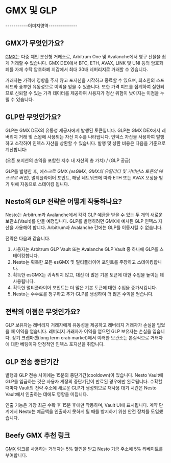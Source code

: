 # GMX 및 GLP

\-----------이미지영역--------------

## GMX가 무엇인가요?

[GMX](https://app.gmx.io/#/trade/?ref=beefy)는 다중 체인 분산형 거래소로, Arbitrum One 및 Avalanche에서 영구 선물을 쉽게 거래할 수 있습니다. GMX DEX에서 BTC, ETH, AVAX, LINK 및 UNI 등의 암호화폐를 자체 수탁 암호화폐 지갑에서 최대 30배 레버리지로 거래할 수 있습니다.

거래자는 가격에 영향을 주지 않고 포지션을 시작하고 종료할 수 있으며, 최소한의 스프레드와 풍부한 유동성으로 이익을 얻을 수 있습니다. 또한 가격 피드를 집계하여 실현되므로 신뢰할 수 있는 가격 데이터를 제공하여 사용자가 청산 위험이 낮아지는 이점을 누릴 수 있습니다.

## GLP란 무엇인가요?

GLP는 GMX DEX의 유동성 제공자에게 발행된 토큰입니다. GLP는 GMX DEX에서 레버리지 거래 및 스왑에 사용되는 자산 지수를 나타냅니다. 인덱스 자산을 사용하여 발행하고 소각하여 인덱스 자산을 상환할 수 있습니다. 발행 및 상환 비용은 다음을 기준으로 계산합니다:

(오픈 포지션의 손익을 포함한 지수 내 자산의 총 가치) / (GLP 공급)

GLP를 발행한 후, 에스크로 GMX _(esGMX, GMX의 유틸리티 및 거버넌스 토큰의 에스크로 버전),_ 멀티플라이어 포인트, 해당 네트워크에 따라 ETH 또는 AVAX 보상을 받기 위해 자동으로 스테이킹 됩니다.&#x20;

## Nesto의 GLP 전략은 어떻게 작동하나요?

Nesto는 Arbitrum과 Avalanche에서 각각 GLP 예금을 받을 수 있는 두 개의 새로운 보관소(Vault)를 만들 예정입니다. GLP를 발행하려면 GMX에 예치된 GLP 인덱스 자산을 사용해야 합니다. Arbitrum과 Avalanche 간에는 GLP를 이동시킬 수 없습니다.

전략은 다음과 같습니다.

1. 사용자는 Arbitrum GLP Vault 또는 Avalanche GLP Vault 중 하나에 GLP를 스테이킹합니다.
2. Nesto는 획득한 모든 esGMX 및 멀티플라이어 포인트를 주장하고 스테이킹합니다.
3. 획득한 esGMX는 귀속되지 않고, 대신 더 많은 기본 토큰에 대한 수입을 높이는 데 사용됩니다.
4. 획득한 멀티플라이어 포인트는 더 많은 기본 토큰에 대한 수입을 증가시킵니다.
5. Nesto는 수수료를 청구하고 추가 GLP를 생성하여 더 많은 수익을 얻습니다.

## 전략의 이점은 무엇인가요?

GLP 보유자는 레버리지 거래자에게 유동성을 제공하고 레버리지 거래자가 손실을 입었을 때 이익을 얻습니다. 레버리지 거래자가 이익을 얻으면 GLP 보유자는 손실을 입습니다. 장기 크랩마켓(long term crab market)에서 이러한 보관소는 본질적으로 거래자에 대한 베팅이자 안정적인 인덱스 포지션을 취합니다.

## GLP 전송 중단기간

발행과 GLP 전송 사이에는 15분의 중단기간(cooldown)이 있습니다. Nesto Vault에 GLP를 입금하는 것은 사용자 계정의 중단기간이 만료된 경우에만 완료됩니다. 수확할 때마다 Vault의 전략 주소에 새로운 GLP가 생성되므로 재사용 대기 시간은 Nesto Vault에서 인출하는 데에도 영향을 미칩니다.

인출 기능은 가장 최근 수확 후 15분 후에만 작동하며, Vault UI에 표시됩니다. 계약 단계에서 Nesto는 예금액을 인출하지 못하게 될 때를 방지하기 위한 안전 장치를 도입했습니다.

## Beefy GMX 추천 링크

[GMX](https://app.gmx.io/#/trade/) 링크를 사용하는 거래자는 5% 할인을 받고 Nesto 기금 주소에 5% 리베이트를 부여합니다.
